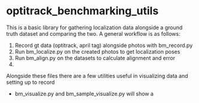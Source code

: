 # optitrack_benchmarking_utils

This is a basic library for gathering localization data alongside a ground truth dataset and comparing the two.
A general workflow is as follows:
1. Record gt data (optitrack, april tag) alongside photos with bm_record.py
2. Run bm_localize.py on the created photos to get localization poses
3. Run bm_align.py on the datasets to calculate alignment and error
4. 

Alongside these files there are a few utilities useful in visualizing data and setting up to record
 - bm_visualize.py and bm_sample_visualize.py will show a 
